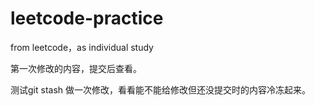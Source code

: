 # leetcode-practice

 from leetcode，as individual study

第一次修改的内容，提交后查看。

测试git stash 做一次修改，看看能不能给修改但还没提交时的内容冷冻起来。
